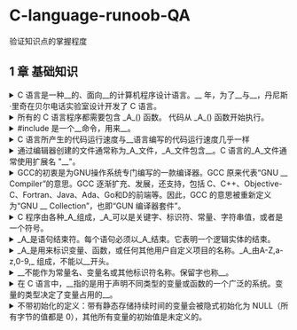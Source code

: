<!-- markdownlint-disable MD033 MD037 -->
# C-language-runoob-QA

验证知识点的掌握程度

## 1 章 基础知识

<details>
  <summary>C 语言是一种__的、面向__的计算机程序设计语言。__ 年，为了__与__，丹尼斯·里奇在贝尔电话实验室设计开发了 C 语言。</summary>
  <div>通用 过程 1972 移植 开发UNIX操作系统</div>
</details>

<details>
  <summary>所有的 C 语言程序都需要包含 _A_() 函数。 代码从 _A_() 函数开始执行。</summary>
  <div>A：main</div>
</details>

<details>
  <summary>#include 是一个__命令，用来__。</summary>
  <div>预处理 引入头文件</div>
</details>

<details>
  <summary>C 语言所产生的代码运行速度与__语言编写的代码运行速度几乎一样</summary>
  <div>汇编</div>
</details>

<details>
  <summary>通过编辑器创建的文件通常称为_A_文件，_A_文件包含__。C 语言的_A_文件通常使用扩展名 "__"。</summary>
  <div>A: 源</div>
  <div>程序源代码 .c</div>
</details>

<details>
  <summary>GCC的初衷是为GNU操作系统专门编写的一款编译器。GCC 原来代表“GNU __ Compiler”的意思。GCC 逐渐扩充、发展，还支持，包括 C、C++、Objective-C、Fortran、Java、Ada、Go和D的前端等。因此，GCC 的意思被重新定义为“GNU __ Collection”，也即“GUN 编译器套件”。</summary>
  <div>C</div>
  <div>Compiler</div>
</details>

<details>
  <summary>C 程序由各种_A_组成，_A_可以是关键字、标识符、常量、字符串值，或者是一个符号。</summary>
  <div>A: 令牌</div>
</details>

<details>
  <summary>_A_是语句结束符。每个语句必须以_A_结束。它表明一个逻辑实体的结束。</summary>
  <div>A: 分号</div>
</details>

<details>
  <summary>_A_是用来标识变量、函数，或任何其他用户自定义项目的名称。_A_由A-Z,a-z,0-9,_ 组成，不能以__开头。</summary>
  <div>A: 标识符</div>
  <div>数字</div>
</details>

<details>
  <summary>__不能作为常量名、变量名或其他标识符名称。保留字也称__。</summary>
  <div>保留字</div>
  <div>关键字</div>
</details>

<details>
  <summary>在 C 语言中，__指的是用于声明不同类型的变量或函数的一个广泛的系统。变量的类型决定了变量占用的__。</summary>
  <div>数据类型 存储空间</div>
</details>

<details>
  <summary>不带初始化的定义：带有静态存储持续时间的变量会被隐式初始化为 NULL（所有字节的值都是 0），其他所有变量的初始值是未定义的。</summary>
  <div>数据类型 存储空间</div>
</details>
